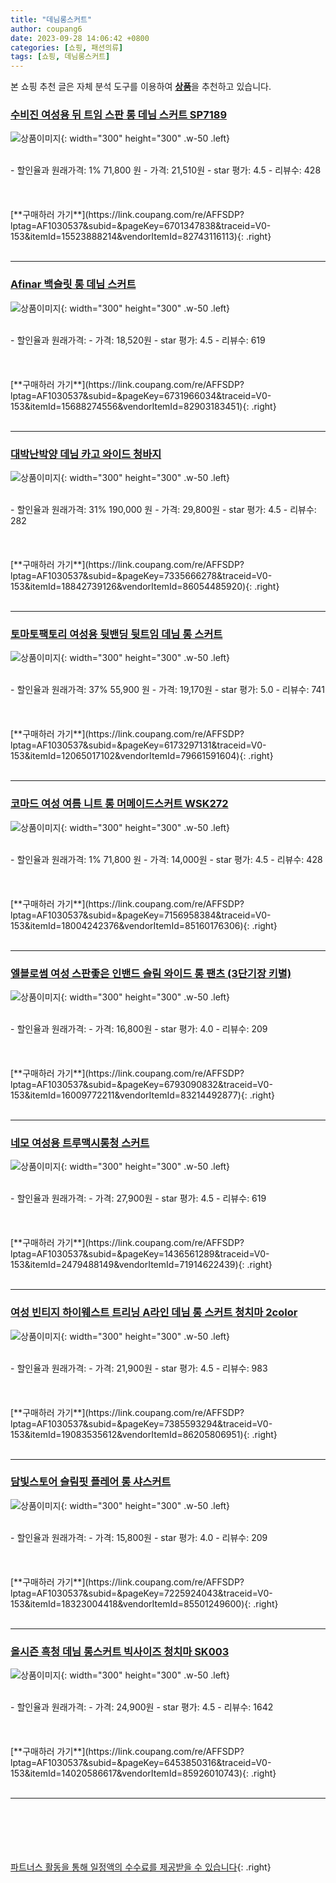 ```yaml
---
title: "데님롱스커트"
author: coupang6
date: 2023-09-28 14:06:42 +0800
categories: [쇼핑, 패션의류]
tags: [쇼핑, 데님롱스커트]
---
```


본 쇼핑 추천 글은 자체 분석 도구를 이용하여 [**상품**](https://link.coupang.com/a/bao1ui)을 추천하고 있습니다.

### [수비진 여성용 뒤 트임 스판 롱 데님 스커트 SP7189](https://link.coupang.com/re/AFFSDP?lptag=AF1030537&subid=&pageKey=6701347838&traceid=V0-153&itemId=15523888214&vendorItemId=82743116113)

![상품이미지](https://thumbnail10.coupangcdn.com/thumbnails/remote/230x230ex/image/rs_quotation_api/ny9qkcky/0813a79f971e4114ba17d9d03a7fdbee.jpg){: width="300" height="300" .w-50 .left}


<br>
- 할인율과 원래가격: 1%  71,800   원
- 가격: 21,510원
- star 평가: 4.5
- 리뷰수: 428
<br>
<br>
<br>
<br>
[**구매하러 가기**](https://link.coupang.com/re/AFFSDP?lptag=AF1030537&subid=&pageKey=6701347838&traceid=V0-153&itemId=15523888214&vendorItemId=82743116113){: .right}
<br>
<br>

---

### [Afinar 백슬릿 롱 데님 스커트](https://link.coupang.com/re/AFFSDP?lptag=AF1030537&subid=&pageKey=6731966034&traceid=V0-153&itemId=15688274556&vendorItemId=82903183451)

![상품이미지](https://thumbnail7.coupangcdn.com/thumbnails/remote/230x230ex/image/retail/images/9440845897188279-df2a90c8-b257-4f82-9954-9297b4f6bb69.jpg){: width="300" height="300" .w-50 .left}


<br>
- 할인율과 원래가격: 
- 가격: 18,520원
- star 평가: 4.5
- 리뷰수: 619
<br>
<br>
<br>
<br>
[**구매하러 가기**](https://link.coupang.com/re/AFFSDP?lptag=AF1030537&subid=&pageKey=6731966034&traceid=V0-153&itemId=15688274556&vendorItemId=82903183451){: .right}
<br>
<br>

---

### [대박난박양 데님 카고 와이드 청바지](https://link.coupang.com/re/AFFSDP?lptag=AF1030537&subid=&pageKey=7335666278&traceid=V0-153&itemId=18842739126&vendorItemId=86054485920)

![상품이미지](https://thumbnail6.coupangcdn.com/thumbnails/remote/230x230ex/image/vendor_inventory/bb89/de9fc32766a702ce762cf24937607d0a5546a74bf63f8c488e62abe75cdc.jpg){: width="300" height="300" .w-50 .left}


<br>
- 할인율과 원래가격: 31%  190,000   원
- 가격: 29,800원
- star 평가: 4.5
- 리뷰수: 282
<br>
<br>
<br>
<br>
[**구매하러 가기**](https://link.coupang.com/re/AFFSDP?lptag=AF1030537&subid=&pageKey=7335666278&traceid=V0-153&itemId=18842739126&vendorItemId=86054485920){: .right}
<br>
<br>

---

### [토마토팩토리 여성용 뒷밴딩 뒷트임 데님 롱 스커트](https://link.coupang.com/re/AFFSDP?lptag=AF1030537&subid=&pageKey=6173297131&traceid=V0-153&itemId=12065017102&vendorItemId=79661591604)

![상품이미지](https://thumbnail9.coupangcdn.com/thumbnails/remote/230x230ex/image/rs_quotation_api/v3o9mshz/94f9695d98574ae29ee216233f5ca5f2.jpg){: width="300" height="300" .w-50 .left}


<br>
- 할인율과 원래가격: 37%  55,900   원
- 가격: 19,170원
- star 평가: 5.0
- 리뷰수: 741
<br>
<br>
<br>
<br>
[**구매하러 가기**](https://link.coupang.com/re/AFFSDP?lptag=AF1030537&subid=&pageKey=6173297131&traceid=V0-153&itemId=12065017102&vendorItemId=79661591604){: .right}
<br>
<br>

---

### [코마드 여성 여름 니트 롱 머메이드스커트 WSK272](https://link.coupang.com/re/AFFSDP?lptag=AF1030537&subid=&pageKey=7156958384&traceid=V0-153&itemId=18004242376&vendorItemId=85160176306)

![상품이미지](https://thumbnail7.coupangcdn.com/thumbnails/remote/230x230ex/image/vendor_inventory/1436/17d26b9c5a8bdaa1bedad53c143492500e1d9caa116f6528463036e4d490.jpg){: width="300" height="300" .w-50 .left}


<br>
- 할인율과 원래가격: 1%  71,800   원
- 가격: 14,000원
- star 평가: 4.5
- 리뷰수: 428
<br>
<br>
<br>
<br>
[**구매하러 가기**](https://link.coupang.com/re/AFFSDP?lptag=AF1030537&subid=&pageKey=7156958384&traceid=V0-153&itemId=18004242376&vendorItemId=85160176306){: .right}
<br>
<br>

---

### [엘블로썸 여성 스판좋은 인밴드 슬림 와이드 롱 팬츠 (3단기장 키별)](https://link.coupang.com/re/AFFSDP?lptag=AF1030537&subid=&pageKey=6793090832&traceid=V0-153&itemId=16009772211&vendorItemId=83214492877)

![상품이미지](https://thumbnail7.coupangcdn.com/thumbnails/remote/230x230ex/image/vendor_inventory/eca4/1131a354fef770f570b63618730d972b89ed83bb491ca32e11f9cce98338.jpg){: width="300" height="300" .w-50 .left}


<br>
- 할인율과 원래가격: 
- 가격: 16,800원
- star 평가: 4.0
- 리뷰수: 209
<br>
<br>
<br>
<br>
[**구매하러 가기**](https://link.coupang.com/re/AFFSDP?lptag=AF1030537&subid=&pageKey=6793090832&traceid=V0-153&itemId=16009772211&vendorItemId=83214492877){: .right}
<br>
<br>

---

### [네모 여성용 트루맥시롱청 스커트](https://link.coupang.com/re/AFFSDP?lptag=AF1030537&subid=&pageKey=1436561289&traceid=V0-153&itemId=2479488149&vendorItemId=71914622439)

![상품이미지](https://thumbnail6.coupangcdn.com/thumbnails/remote/230x230ex/image/vendor_inventory/183d/7f41bd44849b55f828d19be4f54834f0c56a5a99f4c6b0cdba5790281f07.jpg){: width="300" height="300" .w-50 .left}


<br>
- 할인율과 원래가격: 
- 가격: 27,900원
- star 평가: 4.5
- 리뷰수: 619
<br>
<br>
<br>
<br>
[**구매하러 가기**](https://link.coupang.com/re/AFFSDP?lptag=AF1030537&subid=&pageKey=1436561289&traceid=V0-153&itemId=2479488149&vendorItemId=71914622439){: .right}
<br>
<br>

---

### [여성 빈티지 하이웨스트 트리닝 A라인 데님 롱 스커트 청치마 2color](https://link.coupang.com/re/AFFSDP?lptag=AF1030537&subid=&pageKey=7385593294&traceid=V0-153&itemId=19083535612&vendorItemId=86205806951)

![상품이미지](https://thumbnail9.coupangcdn.com/thumbnails/remote/230x230ex/image/vendor_inventory/23e5/9cd43efc6352064d33b634bce1dd8a890f24622ec9db4a5a7b8d399dcbe7.jpeg){: width="300" height="300" .w-50 .left}


<br>
- 할인율과 원래가격: 
- 가격: 21,900원
- star 평가: 4.5
- 리뷰수: 983
<br>
<br>
<br>
<br>
[**구매하러 가기**](https://link.coupang.com/re/AFFSDP?lptag=AF1030537&subid=&pageKey=7385593294&traceid=V0-153&itemId=19083535612&vendorItemId=86205806951){: .right}
<br>
<br>

---

### [담빛스토어 슬림핏 플레어 롱 샤스커트](https://link.coupang.com/re/AFFSDP?lptag=AF1030537&subid=&pageKey=7225924043&traceid=V0-153&itemId=18323004418&vendorItemId=85501249600)

![상품이미지](https://thumbnail9.coupangcdn.com/thumbnails/remote/230x230ex/image/vendor_inventory/5b82/3c033831477a41b1911739a6e06eae6d09985fa0c040e686ac5fe9e48221.jpg){: width="300" height="300" .w-50 .left}


<br>
- 할인율과 원래가격: 
- 가격: 15,800원
- star 평가: 4.0
- 리뷰수: 209
<br>
<br>
<br>
<br>
[**구매하러 가기**](https://link.coupang.com/re/AFFSDP?lptag=AF1030537&subid=&pageKey=7225924043&traceid=V0-153&itemId=18323004418&vendorItemId=85501249600){: .right}
<br>
<br>

---

### [올시즌 흑청 데님 롱스커트 빅사이즈 청치마 SK003](https://link.coupang.com/re/AFFSDP?lptag=AF1030537&subid=&pageKey=6453850316&traceid=V0-153&itemId=14020586617&vendorItemId=85926010743)

![상품이미지](https://thumbnail10.coupangcdn.com/thumbnails/remote/230x230ex/image/vendor_inventory/935a/5ca69488802174691072c6d91df486185e9a358e30072f3b5097ad041420.jpg){: width="300" height="300" .w-50 .left}


<br>
- 할인율과 원래가격: 
- 가격: 24,900원
- star 평가: 4.5
- 리뷰수: 1642
<br>
<br>
<br>
<br>
[**구매하러 가기**](https://link.coupang.com/re/AFFSDP?lptag=AF1030537&subid=&pageKey=6453850316&traceid=V0-153&itemId=14020586617&vendorItemId=85926010743){: .right}
<br>
<br>

---
<br><br><br><br><br> [파트너스 활동을 통해 일정액의 수수료를 제공받을 수 있습니다](https://link.coupang.com/a/bao1ui){: .right}